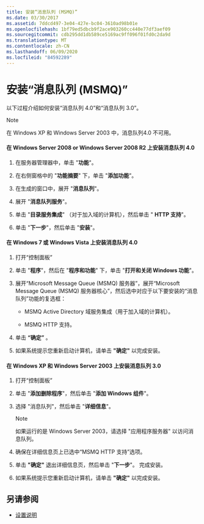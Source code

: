 ```yaml
---
title: 安装“消息队列 (MSMQ)”
ms.date: 03/30/2017
ms.assetid: 7ddcd497-3e04-427e-bc04-3610ad98b01e
ms.openlocfilehash: 1bf79ed5dbcb9f2ace903260cc440e77df3aef09
ms.sourcegitcommit: cdb295dd1db589ce5169ac9ff096f01fd0c2da9d
ms.translationtype: MT
ms.contentlocale: zh-CN
ms.lasthandoff: 06/09/2020
ms.locfileid: "84592289"
---
```

# <a name="installing-message-queuing-msmq"></a>安装“消息队列 (MSMQ)”
以下过程介绍如何安装“消息队列 4.0”和“消息队列 3.0”。  
  
> [!NOTE]
> 在 Windows XP 和 Windows Server 2003 中，消息队列4.0 不可用。  
  
#### <a name="to-install-message-queuing-40-on-windows-server-2008-or-windows-server-2008-r2"></a>在 Windows Server 2008 or Windows Server 2008 R2 上安装消息队列 4.0  
  
1. 在服务器管理器中，单击 "**功能**"。  
  
2. 在右侧窗格中的 "**功能摘要**" 下，单击 "**添加功能**"。  
  
3. 在生成的窗口中，展开 "**消息队列**"。  
  
4. 展开 "**消息队列服务**"。  
  
5. 单击 "**目录服务集成**" （对于加入域的计算机），然后单击 " **HTTP 支持**"。  
  
6. 单击 "**下一步**"，然后单击 "**安装**"。  
  
#### <a name="to-install-message-queuing-40-on-windows-7-or-windows-vista"></a>在 Windows 7 或 Windows Vista 上安装消息队列 4.0  
  
1. 打开“控制面板”  
  
2. 单击 "**程序**"，然后在 "**程序和功能**" 下，单击 "**打开和关闭 Windows 功能**"。  
  
3. 展开“Microsoft Message Queue (MSMQ) 服务器”，展开“Microsoft Message Queue (MSMQ) 服务器核心”，然后选中对应于以下要安装的“消息队列”功能的复选框：  
  
    - MSMQ Active Directory 域服务集成（用于加入域的计算机）。  
  
    - MSMQ HTTP 支持。  
  
4. 单击 **“确定”** 。  
  
5. 如果系统提示您重新启动计算机，请单击 **"确定"** 以完成安装。  
  
#### <a name="to-install-message-queuing-30-on-windows-xp-and-windows-server-2003"></a>在 Windows XP 和 Windows Server 2003 上安装消息队列 3.0  
  
1. 打开“控制面板”  
  
2. 单击 "**添加删除程序**"，然后单击 "**添加 Windows 组件**"。  
  
3. 选择 "消息队列"，然后单击 "**详细信息**"。  
  
    > [!NOTE]
    > 如果运行的是 Windows Server 2003，请选择 "应用程序服务器" 以访问消息队列。  
  
4. 确保在详细信息页上已选中“MSMQ HTTP 支持”选项。  
  
5. 单击 **"确定"** 退出详细信息页，然后单击 "**下一步**"。 完成安装。  
  
6. 如果系统提示您重新启动计算机，请单击 **"确定"** 以完成安装。  
  
## <a name="see-also"></a>另请参阅

- [设置说明](set-up-instructions.md)
